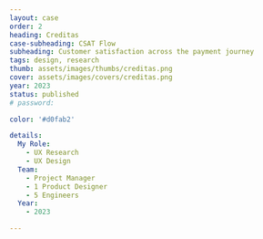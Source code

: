 ```yaml
---
layout: case
order: 2
heading: Creditas
case-subheading: CSAT Flow
subheading: Customer satisfaction across the payment journey
tags: design, research
thumb: assets/images/thumbs/creditas.png
cover: assets/images/covers/creditas.png
year: 2023
status: published
# password: 

color: '#d0fab2'

details:
  My Role:
    - UX Research
    - UX Design
  Team:
    - Project Manager
    - 1 Product Designer
    - 5 Engineers
  Year:
    - 2023

---
```




